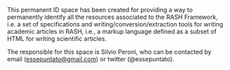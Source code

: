 This permanent ID space has been created for providing a way to permanently identify all the resources associated to the RASH Framework, i.e. a set of specifications and writing/conversion/extraction tools for writing academic articles in RASH, i.e., a markup language defined as a subset of HTML for writing scientific articles.

The responsible for this space is Silvio Peroni, who can be contacted by email (essepuntato@gmail.com) or twitter (@essepuntato).
